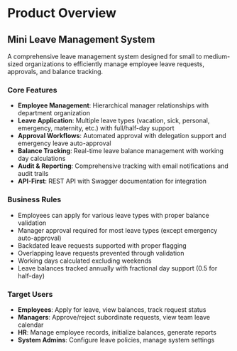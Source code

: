 # Product Overview

## Mini Leave Management System

A comprehensive leave management system designed for small to medium-sized organizations to efficiently manage employee leave requests, approvals, and balance tracking.

### Core Features
- **Employee Management**: Hierarchical manager relationships with department organization
- **Leave Application**: Multiple leave types (vacation, sick, personal, emergency, maternity, etc.) with full/half-day support
- **Approval Workflows**: Automated approval with delegation support and emergency leave auto-approval
- **Balance Tracking**: Real-time leave balance management with working day calculations
- **Audit & Reporting**: Comprehensive tracking with email notifications and audit trails
- **API-First**: REST API with Swagger documentation for integration

### Business Rules
- Employees can apply for various leave types with proper balance validation
- Manager approval required for most leave types (except emergency auto-approval)
- Backdated leave requests supported with proper flagging
- Overlapping leave requests prevented through validation
- Working days calculated excluding weekends
- Leave balances tracked annually with fractional day support (0.5 for half-day)

### Target Users
- **Employees**: Apply for leave, view balances, track request status
- **Managers**: Approve/reject subordinate requests, view team leave calendar
- **HR**: Manage employee records, initialize balances, generate reports
- **System Admins**: Configure leave policies, manage system settings